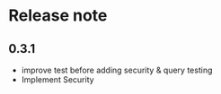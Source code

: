 # Release note

## 0.3.1
* improve test before adding security & query testing
* Implement Security

